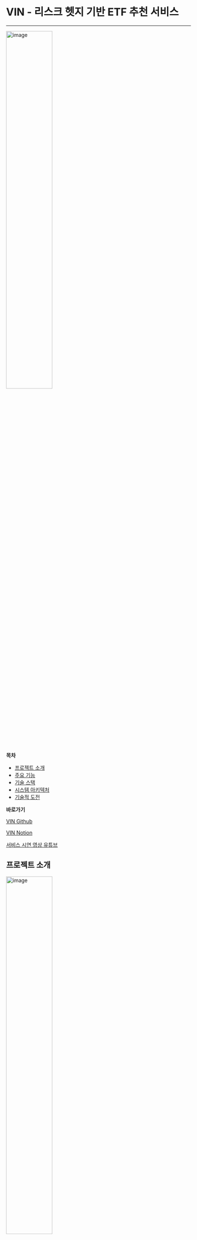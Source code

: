 # VIN - 리스크 헷지 기반 ETF 추천 서비스

---
 <img width="50%" alt="image" src="https://github.com/user-attachments/assets/d1ef6535-c223-4645-9e6a-b01c421d42df">

**목차**

- [프로젝트 소개](#프로젝트-소개)
- [주요 기능](#주요-기능)
- [기술 스택](#기술-스택)
- [시스템 아키텍처](#시스템-아키텍처)
- [기술적 도전](#기술적-도전)

**바로가기**

[VIN Github](https://github.com/JoonSoo-Kim/2024_2H_DAC)

[VIN Notion](https://www.notion.so/00a485db6469497682d39715a07f7a19?pvs=21)

[서비스 시연 영상 유튜브](https://youtu.be/FWQwvUAIn-Y)


## 프로젝트 소개
 <img width="50%" alt="image" src="https://github.com/user-attachments/assets/7ce876e8-2d18-49a3-a449-88f80a190836">

최근 **헷징(Hedging) 전략**이 대표적인 리스크 관리 기법으로 주목받고 있습니다. 헷징 전략이란 특정 자산이 하락할 때, **반대 경향성을 가진 자산**을 포트폴리오에 포함시켜 손실 폭을 줄이는 방법입니다. 이를 통해 시장의 변동성을 어느 정도 상쇄할 수 있지만, 이러한 전략을 개인 투자자가 활용하기는 쉽지 않습니다. 헷징 전략을 적절히 적용하기 위해서는 **상관관계 분석**을 포함한 다량의 시장 데이터 분석이 필요하기 때문입니다.

**VIN - 리스크 헷지 기반 ETF 추천 서비스**는 상관관계 분석을 통해 개인 투자자들이 시장 변동성에 대비해 **안정적인 포트폴리오를 구성하도록 돕는 것**을 목표로 합니다. 특히, 개별 주식보다 변동성이 낮고 다양한 섹터에 분산 투자된 **ETF(Exchange-Traded Funds)를 분석 대상**으로 삼아 보다 안정적인 헷징 효과를 제공하고자 합니다. 이를 통해 사용자는 특정 종목 선택 시 반대 경향성을 가진 ETF를 추천받아 리스크를 효과적으로 관리할 수 있습니다.

VIN은 개인 투자자들은 투자 리스크를 줄이고 장기적인 재정 목표를 달성하는 데 도움을 줄 수 있습니다. 특히 주식 시장에서의 변동성을 관리하며 보다 체계적이고 안정적인 투자 포트폴리오를 설계할 수 있도록 도울 것입니다.

### 왜 ETF인가?
 <img width="50%" alt="image" src="https://github.com/user-attachments/assets/6ade5fd0-1cba-4617-abc7-c5d3e5faf707">

**ETF는 Exchange Trade Fund**로 한국어로 번역하면 **상장지수펀드**라고 부릅니다. 즉, **주식처럼 거래소에서 매매할 수 있는 펀드**입니다. ETF는 주식시장에 상장되어 있어서 투자자들이 주식처럼 실시간으로 사고팔 수 있습니다. 그리고 ETF는 다양한 자산에 분산 투자를 할 수 있기 때문에 많은 투자자들에게 인기가 있는 금융상품 중 하나입니다.

저희가 ETF를 선택한 이유는 3가지 조건을 만족하기 때문입니다.

 <img width="50%" alt="image" src="https://github.com/user-attachments/assets/5574e3de-d4bd-44af-be0a-be172e7f8bb3">
 
**첫 번째는, 상품의 경향성에 노이즈가 적어야 합니다.** 

여러 개의 주식이나 자산들로 이루어진 상품이 아닌 주식 하나 하나에 대한 1대1 경향성을 분석하게 되면, 단일 회사의 호재와 악재로 인한 주가의 급등과 급락이 그대로 가격에 반영되게 되어 가격변동이 심해질 수 있습니다. 이렇게 가격이 급격하게 변동하는 상황이 발생한다면 분석 결과가 왜곡되어 도출될 위험이 있습니다.

**두 번째는, 매매가 간단하여 일정 가격을 형성하고, 이를 통해 경향성을 파악할 수 있어야 합니다.**

ETF는 여러 주식이나 자산을 묶어서 하나의 상품으로 만들어지고, 주식이나 채권처럼 매매가 간단해서 가격이 일정하게 형성됩니다. 가격이 일정하게 형성된다는 거는 ETF의 가격 변화를 통해 그 안에 포함된 자산들의 경향성을 분석할 수 있다는 것을 의미합니다. 그래서 특정 섹터 ETF나 시장의 움직임을 반영하는 ETF를 통해서 해당 시장의 전반적인 경향을 파악할 수 있다는 장점이 있습니다.

**세 번째는, 상품의 개수와 기간이 적절해야 합니다.** 

앞서 말씀드렸듯이 상품의 개수가 너무 많으면 분석 과정에서 너무 오랜 시간과 비용이 발생하고, 데이터베이스 성능에도 영향이 갈 우려가 있습니다. 반대로 상품의 개수가 너무 적으면, 분석할 수 있는 데이터의 양이 줄어들기 때문에 결과의 신뢰성이 낮아질 우려가 있습니다.

또한, 데이터의 많은 개수를 줄이기 위해 임의로 저희가 상품들을 빼버리면, 전체적인 상품 자체의 경향성을 제대로 반영하지 못하기 때문에 딱 적절한 범위의 개수를 갖는 상품을 골라야 했습니다.

그래서 저희는 **금융 상품 당 약 1000개의 데이터가 있어야 최소한의 신뢰성을 가진다고 판단**했는데, 이를 위해서는 약 **3년 이상의 period**를 가지는 데이터가 필요했습니다. 

**이러한 이유로 저희는 ETF로 분석을 진행하기로 결정했습니다.**

## 주요 기능

### 한국 **· 미국 ETF 목록 보기**

![ETF 검색](https://github.com/user-attachments/assets/52edd8e2-b21f-42f0-8a82-1825ccebd184)

VIN 서비스에서는 한국과 미국 시장의 약 1,100개 이상의 ETF 상품의 정보를 확인하실 수 있습니다.

ETF 목록 페이지에서도 대략적인 ETF 상품의 정보와 전체적인 주가 추세를 보실 수 있습니다.

페이지 위쪽에 위치한 검색 탭에서 원하는 ETF를 찾을 수 있도록 조건을 설정할 수 있습니다.

이름, 금액, 국가를 통해 검색이 가능합니다.

### 리스크 헷지 이론을 기반으로 ETF 추천받기

![ETF 추천 목록](https://github.com/user-attachments/assets/ea48a4c5-2bdc-4b1e-a642-f6225001756c)

사용자가 원하는 ETF 상품을 찾았다면, 다음 페이지에서 상품에 대한 자세한 정보를 확인할 수 있습니다.

 또한, 해당 ETF와 다른 ETF들의 상관 관계를 1대1로 분석하여 추천 ETF 상품을 제시합니다.

추천 ETF 상품은 높은 상관계수, 중간 상관계수, 낮은 상관계수로 3개가 추천되며, 사용자가 성향 분석을 마쳤다면 추가로 성향에 맞는 상품 2개가 추천됩니다.

아래 표를 통해 추천 ETF 상품을 선택하게 되면 두 상품의 주가 그래프를 볼 수 있습니다.

특히, 보라색 그래프로 표현된 두 상품에 투자했을 때의 헤지 예상값을 볼 수 있습니다. 이 그래프를 통해 리스크 헷지를 고려하여 ETF 상품에 투자해보세요.

### 추천 ETF 구매 비율 조정하기

![ETF 구매](https://github.com/user-attachments/assets/0c18747e-c363-494f-ba93-a7853072268f)

선택한 ETF와 추천된 ETF, 2개의 ETF를 선택했다면 이제 두 ETF를 구매하여 나의 포트폴리오에 추가할 수 있습니다.

두 ETF를 각각 몇개 구매할 것인지를 사용자가 입력할 수 있으며, 이에 기반하여 그래프의 비율도 변동됩니다.

자신이 투자할 자산과 투자 비율을 파악하고 현명하게 투자해보세요.

### 나의 포트폴리오 구성하기

![포트폴리오](https://github.com/user-attachments/assets/a325f446-a87a-4519-9760-9a10dc54fa76)

여러 가지 ETF 상품을 탐색하며 구매 페이지를 통해 상품을 구매할 수 있습니다. 이렇게 구매가 된 상품들은 사용자의 포트폴리오 페이지에서 확인할 수 있습니다.

현재 당신의 포트폴리오를 구성하는 자산의 목록과 비율을 쉽게 파악할 수 있으며, 표를 클릭하여 해당 상품에 대한 정보 페이지로 이동하는 것도 가능합니다.

저희 서비스의 최종적인 목표는 이러한 사용자 개개인만의 포트폴리오를 쉽게 구성하는 것입니다.

### LLM을 활용하여 나의 투자 위험 감수 성향 알아보기

 <img width="50%" alt="image" src="https://github.com/user-attachments/assets/97f48835-36bc-407b-bbd3-e892d71d6987">

VIN에서 개인 맞춤형 서비스를 이용하고 싶으시다면 설문조사에 응답해주셔야 합니다.

설문조사는 몇번이고 다시 실시하실 수 있습니다.

성의있게 답변하실수록 더욱 정확한 성향 분석 결과가 나올 수 있습니다.

 <img width="50%" alt="image" src="https://github.com/user-attachments/assets/71757830-5e89-44cc-b1d8-fc1dc69197a1">

설문조사에 응답해주셨다면 이를 기반으로 한 나의 투자 위험 감수 성향을 볼 수 있습니다.

또한 당신의 응답을 평가한 AI의 코멘트를 확인하고 객관적인 평가를 받을 수 있습니다.

 <img width="50%" alt="image" src="https://github.com/user-attachments/assets/5ec6810c-62f0-4f27-baa2-d04e9fee56d1">

나의 투자 위험 감수 성향을 알아보셨다면, 이제 당신의 성향에 맞는 ETF 상품 2개를 추가로 추천받을 수 있습니다. (총 5개)

성향 데이터를 얻은 사용자는 자신의 성향 점수를 기반으로 상관계수가 상위 N%에 위치하는 ETF 상품을 추천받습니다.

## 기술 스택

### 데이터 분석

- Python
- Langchain

### Front-end

- React.js
- Material-UI
- Chart.js, Recharts

### Back-end

- Spring Boot
- MyBatis
- MySQL

### DevOps

- Apache Airflow
- Kubernetes

## 시스템 아키텍처

 <img width="80%" alt="image" src="https://github.com/user-attachments/assets/57a99800-2ded-43d4-b2ad-a036a3071961">
 
## 기술적 도전

## 데이터 분석

### ETF 상품 추천을 위한 상관관계 분석

VIN에서는 두 ETF의 주가 경향성의 **상관계수**를 계산하여 상관관계를 분석합니다.

저희 팀에서 채택을 고민했던 상관계수는 **피어슨 상관계수**와 **스피어만 상관계수**입니다.

 <img width="80%" alt="image" src="https://github.com/user-attachments/assets/a7c3b607-962e-4432-9bc4-b66cf118a6e9">

‘피어슨 상관계수’는 두 변수 간의 **선형 관계**를 측정하는 상관계수입니다. 계산을 할때, 값 자체 즉, 원시 값에 기초하여 계산됩니다.

반면에 ‘스피어만 상관계수’는 변수 간의 **순위 관계**를 기반으로 하는 비모수적인 상관계수입니다. 값의 크기에 따라 순위를 메긴 후에 그 순위를 계산에 활용하여 상관계수를 계산합니다. 데이터 자체의 값이 아닌 순위에 기반하여 계산하기 때문에 비선형 데이터에서도 상관관계를 파악할 수 있습니다.

이 두 상관계수 값은 해석의 차이가 있습니다.

‘피어슨 상관계수’의 값이 0.7의 양의 상관관계가 나온다면 하나의 변수가 1 단위 증가할 때, 다른 변수가 평균적으로 0.7 단위로 증가한다는 것을 의미하고, ‘스피어만 상관계수’의 값이 0.7이라면 하나의 변수가 증가할 때 다른 변수도 증가하는 경향이 70%로 강하게 나타난다는 것을 의미합니다. 

두 개의 상관계수에서 저희가 사용자의 투자성향과 최종점수를 기반으로 ETF를 추천하기 위해서는 **피어슨 상관계수**를 사용하는 것이 적절합니다. 그 이유는 만약 사용자의 최종 점수가 80점일 경우, 최종 점수의 상한값인 100으로 나누어 0.8 (80%)로 계산한 후, 공격적 성향의 ETF 종목 중 상위 20%의 상관계수 값을 가지는 ETF를 추천합니다. 그렇기 때문에 여기서 상관계수 값을 **스피어만 상관계수**로 사용하게 되면 그 오름차순으로 분류된 상관계수 값이 리스크 헷지의 **정도를 나타내는 것이 아니라** 상관관계 **경향의 강도를 나타내기 때문에** 적절하지 않습니다.

하지만 주식 시장 데이터는 일반적으로 **비선형성**을 띕니다. 주가의 움직임은 수많은 요인에 의해서 영향을 받기 때문에 선형 관계를 가지기 보다는 비선형 관계를 가지는 경우가 많습니다. 실제 연구 결과에 따르면 주식 데이터의 상관관계나 회귀 분석을 수행할 때 비선형성을 고려해야 한다는 결과가 많습니다.

 <img width="80%" alt="image" src="https://github.com/user-attachments/assets/0057171b-6ad6-4006-bb64-4164abc02fd0">

그래서 저희는 **‘피어슨 상관계수’와 ‘스피어만 상관계수를 적절히 조합**하여 사용해야 했습니다. 

많은 고민을 한 결과, **양과 음의 상관관계에 대한 결과**는 ‘스피어만 상관계수’를 신뢰하기로 하고, **상관계수 값**은 ‘피어만 상관계수’를 신뢰하기로 했습니다. 

‘피어슨 상관계수’와 ‘스피어만 상관계수’를 그대로 사용하고, **부호를 비교**합니다. 비교를 해보니 부호는 대부분 비슷했지만 **상관계수 값이 0에 가까운 몇몇의 값**들이 서로 부호가 다른 모습을 보였습니다. 부호는 비선형 데이터의 더 적합한 ‘스피어만 상관계수’를 따라가서 **부호를 ‘스피어만 상관계수’에 맞춰 조정**하고, **상관계수 값은 ‘피어슨 상관계수’를 그대로 사용**하는 방식으로 문제를 해결하였습니다.

### LLM을 활용한 설문조사 분석

 <img width="80%" alt="image" src="https://github.com/user-attachments/assets/fa2cde08-9e26-4a33-a29c-5d75f5d68234">

저희 프로젝트의 개인 맞춤형 서비스를 위해 사용자의 **투자 시 위험 감수 성향 점수**를 도출해야 했습니다. 이 점수는 ETF 상관계수 범위인 -1 ~ 1에 맞추어 **-100점 ~ 100점**으로 결정했습니다.

저희는 사용자의 성향 점수를 도출하기 위해 **설문조사**를 활용하기로 했습니다. 사용자가 개인 맞춤형 서비스를 이용하고 싶다면 설문조사에 참여하도록 계획했습니다.

처음에는 **객관식 질문**만으로 설문조사를 구성했습니다. 하지만 객관식 질문만으로는 투자 시 위험 감수 정도를 판단하기 어려웠습니다. 특히나 객관식 질문에 대한 응답 만으로 점수의 신뢰성을 보장하기가 어려웠습니다. 따라서 저희는 **서술형 질문**을 도입하게 되었는데, **서술형 질문을 어떻게 분석해야 할지가 큰 난관이었습니다.**

 <img width="80%" alt="image" src="https://github.com/user-attachments/assets/e61b6075-0585-4f9c-ac0f-5320b3008a25">

저희 팀은 **LLM**을 도입하고 **리커드 척도 이론**을 결합하여 문제를 해결했습니다.

리커드 척도 이론은 특정 질문에 대해 응답자가 **얼마나 동의하거나 반대하는지를 수치로** 평가하는 측정 방법입니다.

리커드 척도 이론은 **응답자가 쉽게 이해**할 수 있다는 장점이 있으나, **정확한 의미 해석에 어려움**이 있고, 응답자가 **중립적 선택지**를 고르면 **실제 의견을 반영하기 어렵다**는 문제가 있습니다.

저희는 이러한 **리커드 척도의 단점을 LLM을 통해 해결**하고,  **LLM의 단점을 리커드 척도를 통해 해결**할 수 있다고 생각했습니다.

 <img width="50%" alt="image" src="https://github.com/user-attachments/assets/afce6b2a-2c83-491f-b255-5d8e54097166">

위 사진은 사람이 리커드 척도 이론을 따르는 질문에 답변하는 예시와 저희가 설계한 LLM이 서술형 답변을 평가하는 예시입니다.

**LLM이 서술형 답변을 평가하는 방식을 사람이 답변하는 방식과 동일하게 설계했습니다.**

예를 들어 보겠습니다. 사람은 질문을 보고, 자신의 상태가 이 질문의 5가지 점수 중 어느 것에 가장 적절할지 생각하고 답변을 고릅니다.

같은 흐름입니다. LLM은 서술형 답변을 보고, 이 답변이 5가지 점수 중 어느 것에 가장 적절할지 생각하고 답변을 고릅니다.

이런 식으로 LLM에 리커드 척도를 적용하여, **기존 LLM보다 답변의 변동을 줄이면서 쉽고 빠르게 서술형 답변을 분석할 수 있었습니다.**

## 인터페이스 개발

### Apache Airflow DAG를 통한 Java - Python Workflow 구성

 <img width="80%" alt="image" src="https://github.com/user-attachments/assets/9133b3c0-6905-485a-9f21-3100327f978e">

저희 서비스의 Airflow 웹 서버는 **위와 같은 흐름도**를 통해 분석 결과를 백엔드 서버에 전달합니다.

**Apache Airflow란**

Apache Airflow는 **워크플로우**를 정의하고 실행하는 플랫폼입니다. 기존 웹 서버와 다르게 **배치 프로세스나 파이프라인처럼 순차화된 처리**에 특화되어 있습니다.

응용 백엔드 서버가 파이썬에게 데이터의 수집부터 전처리, 분석, 후처리까지 순차적으로 분석 서비스를 제공받아야 하기 때문에, Flask같은 일반적인 Python 백엔드 서버보다는 이를 하나의 Workflow로 구성할 수 있는 **Apache Airflow**를 채택했습니다.

 <img width="80%" alt="image" src="https://github.com/user-attachments/assets/284bbe6f-497a-4bb1-bb7c-98f4e7cb110d">

Airflow는 **DAG**(Directed Acyclic Graph)로 워크플로우를 표현합니다. 워크플로우를 구성하는 작업들을 Task로서 순서대로 배치하여 조건에 맞게 실행할 수 있도록 합니다. 특히, DAG는 작업 내용보다는 **작업 순서, 작업 재시도 횟수 등의 실행 방법에 집중**하여 워크플로우가 안정적으로 운영될 수 있도록 관리합니다.

VIN 서비스에서는 다음과 같은 DAG를 생성했습니다.

- LLM을 통한 성향 분석 DAG
    - 사용자의 설문조사 결과를 입력받습니다.
    - 사용자의 위험 감수 성향 점수와 AI의 코멘트를 응답합니다.
- 1개 ETF 상품에 대한 5개 추천 ETF 상품 도출 DAG
    - 1개 ETF의 티커 심볼을 입력받습니다.
    - 5개의 ETF 티커 심볼을 응답합니다.

Airflow 웹 서버는 **REST API**를 제공하기 때문에 외부에서 **DAG를 트리거**하여 **DAG run 객체를 생성**하고 그 결과를 응답받을 수 있습니다.

### 기존 Docker 환경에서 Kubernetes환경으로 전환
 <img width="80%" alt="image" src="https://github.com/user-attachments/assets/a4a8fb0a-5b22-4aee-a502-06618a024bf8">

#### **기존 Docker 환경의 단점**

1. **리소스 관리의 한계**
 <img width="80%" alt="image" src="https://github.com/user-attachments/assets/e3deb5a8-d98b-451c-a3ff-33ab66e85389">

데이터 분석 프로그램이 대용량의 주가 데이터를 읽어서 이를 수학적으로 처리해야 하는 소요가 있습니다. 이로 인해 요청 발생 시 **컨테이너의 CPU 사용량이 높게 튀는 경우**가 발생했습니다.

Docker 환경에서는 **컨테이너의 컴퓨팅 리소스를 수동으로 조절하는 방식**으로 대처했으나, 추후 다수의 사용자가 서비스를 이용할 시 **리소스의 부족이 예상**되었습니다.

2. **장애 발생 시 수동으로 컨테이너 복구 및 관리해야 하는 비효율성**

VIN 프로젝트는 금융 서비스이기 때문에 **장애에 대한 신속하고 빠른 대처**가 중요합니다.

로컬에서 테스트할 때에는 별 다른 장애가 발생하지 않았습니다. 하지만 만약 실제 서비스 중 장애가 발생하게 된다면 문제가 있을 수 있습니다.

기존 Docker 환경에서는 장애 발생 시 **수동으로 컨테이너를 복구하고 관리**해야 해서 매우 비효율적이고 느리기 때문입니다.

3. **확장성의 한계**

VIN 프로젝트는 현재의 ETF 추천 서비스를 개발 완료한 후, 주식이나 채권 등 **새로운 금융 상품에 대한 서비스를 계획**하고 있습니다.

이때, Docker 환경에서 새로운 서비스와 아키텍처를 도입하기 위해서는 **각 컨테이너와 도커 네트워크를 재구성**해야 하기 때문에 매우 큰 소요가 발생할 것으로 예상됩니다.

</br>

#### **Kubernetes를 도입하게 된 이유**

1. **자동 스케일링을 통한 효율적 리소스 사용**

Kubernetes는 **HPA 기능**을 통해 컨테이너의 **리소스 사용량을 실시간으로 모니터링**하고, 자동으로 **리소스를 확장하거나 축소**합니다.

따라서 리소스 낭비를 줄이고 필요한 리소스를 바로 공급해줄 수 있어 다수의 사용자가 서비스를 이용하는 상황에서도 **리소스를 효율적으로 관리**할 수 있습니다. 

특히나 급증하거나 급감하는 트래픽에 따라 자동으로 리소스를 최적화하기 때문에 **비용이 절감**되는 점이 강점입니다.

2. **운영 자동화를 통한 손쉬운 자가 복구 기능으로 장애 조치**

Kubernetes는 Pod에 장애가 발생했을 시 **자동으로 장애를 감지**하고, 새로운 Pod를 생성하여 **서비스를 재시작함**으로써 **안정적으로 서비스를 유지**할 수 있습니다.

그리고 운영 자동화를 통해 Pod에 대해 Liveness Probe, Readiness Probe 등의 **Health Check**를 진행할 수 있어 **서비스 장애를 미리 예방**할 수 있습니다.

특히나 이러한 과정이 관리자의 소요 없이 **자동화 시스템을 통해 처리**할 수 있습니다.

3. **추후 확장성 고려 가능**

Kubernetes는 **자동화된 네트워크 구성**과 **서비스 디스커버리 기능**을 지원하기 때문에, 새로운 금융 상품 분석 서비스를 위한 Pod를 추가하면 **자동으로 네트워크가 구성되고 통신이 가능**합니다.

또한, Kubernetes는 **마이크로서비스 아키텍처**를 지원하기 때문에 기존 서비스와의 충돌을 최소화하고 각 서비스를 **독립적으로 관리**할 수 있습니다.
